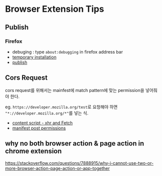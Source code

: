 # Browser Extension Tips

## Publish

### Firefox

- debuging : type `about:debugging` in firefox address bar
- [temporary installation](https://extensionworkshop.com/documentation/develop/temporary-installation-in-firefox/)
- [publish](https://extensionworkshop.com/documentation/publish/)

## Cors Request

cors request를 위해서는 mainfest에 match pattern에 맞는 permission을 넣어줘야 한다.

eg. `https://developer.mozilla.org/test`로 요청해야 하면 `"*://developer.mozilla.org/*"`를 넣는 식.

- [content script - xhr and Fetch](https://developer.mozilla.org/en-US/docs/Mozilla/Add-ons/WebExtensions/Content_scripts#xhr_and_fetch)
- [manifest post permissions](https://developer.mozilla.org/en-US/docs/Mozilla/Add-ons/WebExtensions/manifest.json/permissions#host_permissions)

## why no both browser action & page action in chrome extension

https://stackoverflow.com/questions/7888915/why-i-cannot-use-two-or-more-browser-action-page-action-or-app-together